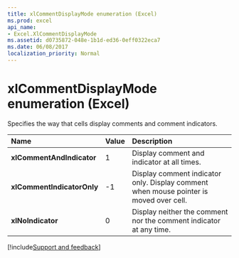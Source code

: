 ```yaml
---
title: xlCommentDisplayMode enumeration (Excel)
ms.prod: excel
api_name:
- Excel.XlCommentDisplayMode
ms.assetid: d0735872-048e-1b1d-ed36-0eff0322eca7
ms.date: 06/08/2017
localization_priority: Normal
---
```



# xlCommentDisplayMode enumeration (Excel)

Specifies the way that cells display comments and comment indicators.



|Name|Value|Description|
|:-----|:-----|:-----|
| **xlCommentAndIndicator**|1|Display comment and indicator at all times.|
| **xlCommentIndicatorOnly**|-1|Display comment indicator only. Display comment when mouse pointer is moved over cell.|
| **xlNoIndicator**|0|Display neither the comment nor the comment indicator at any time.|

[!include[Support and feedback](~/includes/feedback-boilerplate.md)]